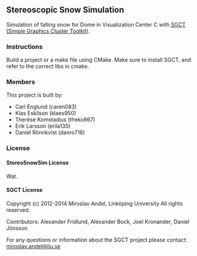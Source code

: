 Stereoscopic Snow Simulation
----------------------------
Simulation of falling snow for Dome in Visualization Center C with [SGCT (Simple Graphics Cluster Toolkit)](https://c-student.itn.liu.se/wiki/develop:sgct:sgct).

### Instructions

Build a project or a make file using CMake. Make sure to install SGCT, and refer to the correct libs in cmake.

### Members

This project is built by:

* Carl Englund (caren083)
* Klas Eskilson (klaes950)
* Therése Komstadius (theko867)
* Erik Larsson (erila135)
* Daniel Rönnkvist (danro716)

### License

#### StereoSnowSim License

Wat.

#### SGCT License

Copyright (c) 2012-2014 Miroslav Andel, Linköping University
All rights reserved.

Contributors: Alexander Fridlund, Alexander Bock, Joel Kronander, Daniel Jönsson

For any questions or information about the SGCT project please contact: miroslav.andel@liu.se
